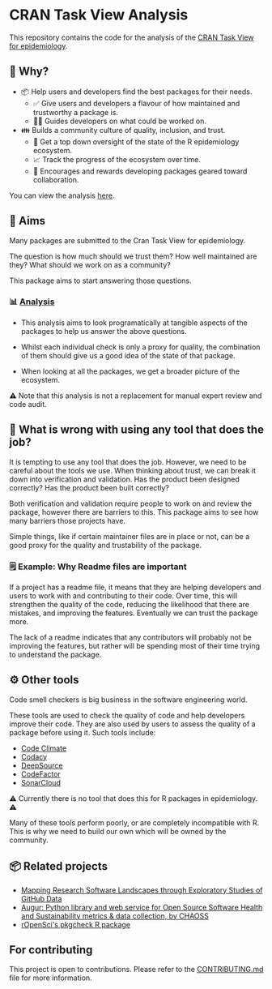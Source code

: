 # CRAN Task View Analysis

This repository contains the code for the analysis of the [CRAN Task View for epidemiology](https://github.com/cran-task-views/Epidemiology).

## 🤷 Why? 

- 📦 Help users and developers find the best packages for their needs.
    - ✅ Give users and developers a flavour of how maintained and trustworthy a package is.
    - 🧑‍💻 Guides developers on what could be worked on.
- 👪 Builds a community culture of quality, inclusion, and trust.
    - 🌳 Get a top down oversight of the state of the R epidemiology ecosystem.
    - 📈 Track the progress of the ecosystem over time.
    - 🤝 Encourages and rewards developing packages geared toward collaboration.

You can view the analysis [here](http://hugogruson.fr/cran-task-view-analysis/).

## 🎯 Aims

Many packages are submitted to the Cran Task View for epidemiology.

The question is how much should we trust them? How well maintained are they? What should we work on as a community?

This package aims to start answering those questions.

### 📊 [Analysis](http://hugogruson.fr/cran-task-view-analysis/)

- This analysis aims to look programatically at tangible aspects of the packages to help us answer the above questions.

- Whilst each individual check is only a proxy for quality, the combination of them should give us a good idea of the state of that package.

- When looking at all the packages, we get a broader picture of the ecosystem.

⚠️ Note that this analysis is not a replacement for manual expert review and code audit.

## 🤷 What is wrong with using any tool that does the job?

It is tempting to use any tool that does the job. However, we need to be careful about the tools we use. When thinking about trust, we can break it down into verification and validation. Has the product been designed correctly? Has the product been built correctly?

Both verification and validation require people to work on and review the package, however there are barriers to this. This package aims to see how many barriers those projects have.

Simple things, like if certain maintainer files are in place or not, can be a good proxy for the quality and trustability of the package. 

### 🗒️ Example: Why Readme files are important

If a project has a readme file, it means that they are helping developers and users to work with and contributing to their code. Over time, this will strengthen the quality of the code, reducing the likelihood that there are mistakes, and improving the features. Eventually we can trust the package more.

The lack of a readme indicates that any contributors will probably not be improving the features, but rather will be spending most of their time trying to understand the package. 

## ⚙️ Other tools

Code smell checkers is big business in the software engineering world. 

These tools are used to check the quality of code and help developers improve their code. They are also used by users to assess the quality of a package before using it. Such tools include:

- [Code Climate](https://codeclimate.com/)
- [Codacy](https://www.codacy.com/)
- [DeepSource](https://deepsource.io/)
- [CodeFactor](https://www.codefactor.io/)
- [SonarCloud](https://sonarcloud.io/)

⚠️ Currently there is no tool that does this for R packages in epidemiology. ⚠️

Many of these tools perform poorly, or are completely incompatible with R. This is why we need to build our own which will be owned by the community.

## 📦 Related projects

- [Mapping Research Software Landscapes through Exploratory Studies of GitHub Data](https://github.com/kequach/Thesis-Mapping-RS)
- [Augur: Python library and web service for Open Source Software Health and Sustainability metrics & data collection, by CHAOSS](https://chaoss.github.io/augur/)
- [rOpenSci's pkgcheck R package](https://github.com/ropensci-review-tools/pkgcheck)

## For contributing

This project is open to contributions. Please refer to the [CONTRIBUTING.md](CONTRIBUTING.md) file for more information.
